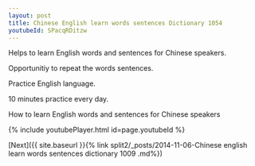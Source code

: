 ```yaml
---
layout: post
title: Chinese English learn words sentences Dictionary 1054 
youtubeId: SPacqRDitzw
---
```

 
 
Helps to learn English words and sentences for Chinese speakers.

Opportunitiy to repeat the words sentences. 

Practice English language. 
 
10 minutes practice every day. 
 
How to learn English words and sentences for Chinese speakers 
 
{% include youtubePlayer.html id=page.youtubeId %}
 
 
[Next]({{ site.baseurl }}{% link  split2/_posts/2014-11-06-Chinese english learn words sentences dictionary 1009 .md%})
 
